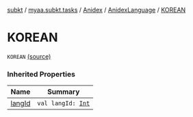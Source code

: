 [subkt](../../../index.md) / [myaa.subkt.tasks](../../index.md) / [Anidex](../index.md) / [AnidexLanguage](index.md) / [KOREAN](./-k-o-r-e-a-n.md)

# KOREAN

`KOREAN` [(source)](https://github.com/Myaamori/SubKt/blob/0.1.13/src/main/kotlin/myaa/subkt/tasks/tasks.kt#L1091)

### Inherited Properties

| Name | Summary |
|---|---|
| [langId](lang-id.md) | `val langId: `[`Int`](https://kotlinlang.org/api/latest/jvm/stdlib/kotlin/-int/index.html) |
